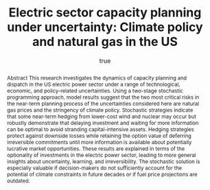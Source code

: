 ---
layout: single-bib-item
hidden: true
dup_sha1: "7e985e7d43f5221d89164bf36f7e017cdb5542d6"
attachments:
  -
    mimeType: "application/pdf"
    pub_id: "bc632f31-5826-0662-a5d5-9e80862db807"
    updated: "1488226910.77"
    source_filename: "[article_pdf].pdf"
    article_pdf: "1"
    created: "1488226910.77"
    filename: "Bistline 2015 - Electric sector capacity planning under uncertainty - Climate policy and natural gas in the US.pdf"
    hasUpdates: "1"
    subfolders:
      - "All Papers/B"
    filesize: "709740"
    gdrive_needs_sync: "0"
    owner: "42827BEAD59011E587B2D52D02D06A8F"
    pub_trashed: "0"
    _id: "e6c33684-d287-037b-a052-6f2d4b60a4e7"
    gdrive_id: "0BzNObtVOlCh_QXplcVk4NmxZakE"
    md5: "12ea3dda32f15985667dc723e21e08c3"
duplicates:
abstract: "Abstract This research investigates the dynamics of capacity planning and dispatch in the US electric power sector under a range of technological, economic, and policy-related uncertainties. Using a two-stage stochastic programming approach, model results suggest that the two most critical risks in the near-term planning process of the uncertainties considered here are natural gas prices and the stringency of climate policy. Stochastic strategies indicate that some near-term hedging from lower-cost wind and nuclear may occur but robustly demonstrate that delaying investment and waiting for more information can be optimal to avoid stranding capital-intensive assets. Hedging strategies protect against downside losses while retaining the option value of deferring irreversible commitments until more information is available about potentially lucrative market opportunities. These results are explained in terms of the optionality of investments in the electric power sector, leading to more general insights about uncertainty, learning, and irreversibility. The stochastic solution is especially valuable if decision-makers do not sufficiently account for the potential of climate constraints in future decades or if fuel price projections are outdated."
labels:
  - "e589e1f3-3708-005f-b5a2-1b034dc7ddc2"
citedByLink: "http://scholar.google.com/scholar?hl=en&lr=&num=30&cites=http://dx.doi.org/10.1016/j.eneco.2015.07.008"
citekey: "Bistline2015-ve"
id_list:
  - "sha1:0e78483bf299fd173c554a2680e2dbc2c5192629"
  - "dup_sha1:7e985e7d43f5221d89164bf36f7e017cdb5542d6"
  - "doi:10.1016/j.eneco.2015.07.008"
  - "url:http://dx.doi.org/10.1016/j.eneco.2015.07.008"
  - "url:http://www.sciencedirect.com/science/article/pii/S0140988315002157"
  - "url:http://linkinghub.elsevier.com/retrieve/pii/S0140988315002157"
  - "url:http://linkinghub.elsevier.com/retrieve/articleSelectSinglePerm?Redirect=http%3A%2F%2Fwww.sciencedirect.com%2Fscience%2Farticle%2Fpii%2FS0140988315002157%3Fvia%253Dihub&key=95d261243a1a51174427e0906f9a2896eee615fb"
  - "url:http://www.sciencedirect.com/science/article/pii/S0140988315002157?via%3Dihub"
autoCleaned: "1"
owner: "42827BEAD59011E587B2D52D02D06A8F"
autocompleted: "1"
foldersNamed:
imported: "1"
author:
  -
    last: "Bistline"
    level: "0.0"
    formatted: "Bistline JE"
    first: "John E"
    _id: "1cfbdc09-1953-0620-9ac2-54f1d44b8ec9"
    bak: "Bistline, John E."
    initials: "JE"
subfolders:
  - "All Papers/B"
folders:
updated: "1488226952.38"
published_date: "2015"
journal: "Energy Econ."
labelsNamed:
  - "pches_publications"
journalfull: "Energy Economics"
volume: "51"
doi: "10.1016/j.eneco.2015.07.008"
authors: "Bistline, JE"
journal_checked: "1"
pages: "236-251"
sha1: "0e78483bf299fd173c554a2680e2dbc2c5192629"
created: "1488226907.37"
url:
  - "http://www.sciencedirect.com/science/article/pii/S0140988315002157"
  - "http://dx.doi.org/10.1016/j.eneco.2015.07.008"
gs_cluster_id: "17039116145181449887"
issn: "0140-9883"
pubtype: "PP_ARTICLE"
keywords: "Climate Policy; Electricity; Natural Gas; Planning Under Uncertainty; Risk Assessment; Stochastic Programming"
published:
  literal: "2015/9"
  year: "2015"
pdf_restricted: "0"
title: "Electric sector capacity planning under uncertainty: Climate policy and natural gas in the US"
crawl_urls:
  - "http://www.sciencedirect.com/science/article/pii/S0140988315002157"
  - "http://dx.doi.org/10.1016/j.eneco.2015.07.008"
  - "http://linkinghub.elsevier.com/retrieve/pii/S0140988315002157"
  - "http://linkinghub.elsevier.com/retrieve/articleSelectSinglePerm?Redirect=http%3A%2F%2Fwww.sciencedirect.com%2Fscience%2Farticle%2Fpii%2FS0140988315002157%3Fvia%253Dihub&key=95d261243a1a51174427e0906f9a2896eee615fb"
  - "http://www.sciencedirect.com/science/article/pii/S0140988315002157?via%3Dihub"
incomplete: "0"
---